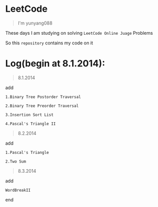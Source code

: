 # LeetCode

> I'm yunyang088 

These days I am studying on solving `LeetCode Online Juage` Problems 

So this `repository` contains my code on it 

# Log(begin at 8.1.2014):

> 8.1.2014

add 
    
    1.Binary Tree Postorder Traversal 
    
    2.Binary Tree Preorder Traversal 
    
    3.Insertion Sort List 
    
    4.Pascal's Triangle II
    

> 8.2.2014

add
    
    1.Pascal's Triangle
    
    2.Two Sum

> 8.3.2014

add
    
    WordBreakII

end
